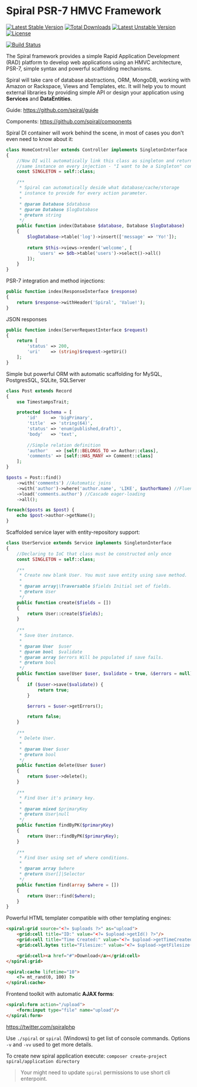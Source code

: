 # Spiral PSR-7 HMVC Framework 
[![Latest Stable Version](https://poser.pugx.org/spiral/application/v/stable)](https://packagist.org/packages/spiral/application) [![Total Downloads](https://poser.pugx.org/spiral/application/downloads)](https://packagist.org/packages/spiral/application) [![Latest Unstable Version](https://poser.pugx.org/spiral/application/v/unstable)](https://packagist.org/packages/spiral/application) [![License](https://poser.pugx.org/spiral/application/license)](https://packagist.org/packages/spiral/application)

[![Build Status](https://travis-ci.org/spiral/application.svg?branch=master)](https://travis-ci.org/spiral/application)

The Spiral framework provides a simple Rapid Application Development (RAD) platform to develop web applications using an HMVC architecture, PSR-7, simple syntax and powerful scaffolding mechanisms.

Spiral will take care of database abstractions, ORM, MongoDB, working with Amazon or Rackspace, Views and Templates, etc.
It will help you to mount external libraries by providing simple API or design your application using **Services** and **DataEntities**.

Guide: https://github.com/spiral/guide

Components: https://github.com/spiral/components

Spiral DI container will work behind the scene, in most of cases you don't even need to know about it:

```php
class HomeController extends Controller implements SingletonInterface
{
    //Now DI will automatically link this class as singleton and return 
    //same instance on every injection - "I want to be a Singleton" constant.
    const SINGLETON = self::class;

    /**
     * Spiral can automatically deside what database/cache/storage
     * instance to provide for every action parameter.
     *
     * @param Database $database
     * @param Database $logDatabase
     * @return string
     */
    public function index(Database $database, Database $logDatabase)
    {
        $logDatabase->table('log')->insert(['message' => 'Yo!']);
    
        return $this->views->render('welcome', [
            'users' => $db->table('users')->select()->all()
        ]);
    }
}
```

PSR-7 integration and method injections:

```php
public function index(ResponseInterface $response)
{
    return $response->withHeader('Spiral', 'Value!');
}
```

JSON responses

```php
public function index(ServerRequestInterface $request)
{
    return [
        'status' => 200,
        'uri'    => (string)$request->getUri()
    ];
}
```

Simple but powerful ORM with automatic scaffolding for MySQL, PostgresSQL, SQLite, SQLServer

```php
class Post extends Record 
{
    use TimestampsTrait;

    protected $schema = [
        'id'     => 'bigPrimary',
        'title'  => 'string(64)',
        'status' => 'enum(published,draft)',
        'body'   => 'text',
        
        //Simple relation definition
        'author'   => [self::BELONGS_TO => Author::class],
        'comments' => [self::HAS_MANY => Comment::class]
    ];
}
```

```php
$posts = Post::find()
    ->with('comments') //Automatic joins
    ->with('author')->where('author.name', 'LIKE', $authorName) //Fluent
    ->load('comments.author') //Cascade eager-loading
    ->all();

foreach($posts as $post) {
    echo $post->author->getName();
}
```

Scaffolded service layer with entity-repository support:

```php
class UserService extends Service implements SingletonInterface
{
    //Declaring to IoC that class must be constructed only once
    const SINGLETON = self::class;

    /**
     * Create new blank User. You must save entity using save method.
     *
     * @param array|\Traversable $fields Initial set of fields.
     * @return User
     */
    public function create($fields = [])
    {
        return User::create($fields);
    }
        
    /**
     * Save User instance.
     *
     * @param User  $user
     * @param bool  $validate
     * @param array $errors Will be populated if save fails.
     * @return bool
     */
    public function save(User $user, $validate = true, &$errors = null)
    {
        if ($user->save($validate)) {
            return true;
        }

        $errors = $user->getErrors();

        return false;
    }

    /**
     * Delete User.
     *
     * @param User $user
     * @return bool
     */
    public function delete(User $user)
    {
        return $user->delete();
    }

    /**
     * Find User it's primary key.
     *
     * @param mixed $primaryKey
     * @return User|null
     */
    public function findByPK($primaryKey)
    {
        return User::findByPK($primaryKey);
    }

    /**
     * Find User using set of where conditions.
     *
     * @param array $where
     * @return User[]|Selector
     */
    public function find(array $where = [])
    {
        return User::find($where);
    }
}
```

Powerful HTML templater compatible with other templating engines:

```html
<spiral:grid source="<?= $uploads ?>" as="upload">
    <grid:cell title="ID:" value="<?= $upload->getId() ?>"/>
    <grid:cell title="Time Created:" value="<?= $upload->getTimeCreated() ?>"/>
    <grid:cell.bytes title="Filesize:" value="<?= $upload->getFilesize() ?>"/>

    <grid:cell><a href="#">Download</a></grid:cell>
</spiral:grid>

<spiral:cache lifetime="10">
    <?= mt_rand(0, 100) ?>
</spiral:cache>
```

Frontend toolkit with automatic **AJAX forms**:

```html
<spiral:form action="/upload">
    <form:input type="file" name="upload"/>
</spiral:form>
```

https://twitter.com/spiralphp

Use `./spiral` or `spiral` (Windows) to get list of console commands. Options `-v` and `-vv` used to get more details.

To create new spiral application execute: `composer create-project spiral/application directory`
> Your might need to update `spiral` permissions to use short cli enterpoint.

